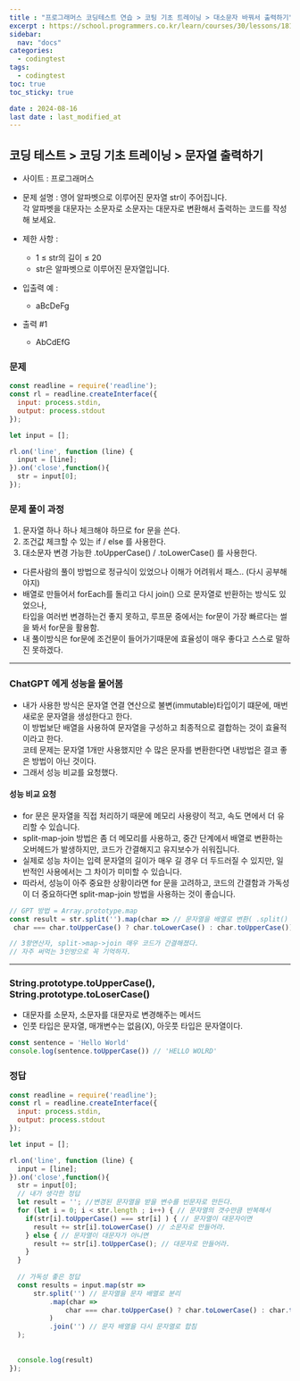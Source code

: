```yaml
---
title : "프로그래머스 코딩테스트 연습 > 코팅 기초 트레이닝 > 대소문자 바꿔서 출력하기"  
excerpt : https://school.programmers.co.kr/learn/courses/30/lessons/181949
sidebar:
  nav: "docs"
categories:
  - codingtest
tags:
  - codingtest
toc: true
toc_sticky: true

date : 2024-08-16
last date : last_modified_at
---
```


## 코딩 테스트 > 코딩 기초 트레이닝 > 문자열 출력하기
- 사이트 : 프로그래머스
- 문제 설명 : 영어 알파벳으로 이루어진 문자열 str이 주어집니다. <br>
  각 알파벳을 대문자는 소문자로 소문자는 대문자로 변환해서 출력하는 코드를 작성해 보세요.


- 제한 사항 :
  - 1 ≤ str의 길이 ≤ 20
  - str은 알파벳으로 이루어진 문자열입니다.

- 입출력 예 :
    - aBcDeFg

- 출력 #1
    - AbCdEfG


### 문제
```javascript
const readline = require('readline');
const rl = readline.createInterface({
  input: process.stdin,
  output: process.stdout
});

let input = [];

rl.on('line', function (line) {
  input = [line];
}).on('close',function(){
  str = input[0];
});
```


### 문제 풀이 과정

1. 문자열 하나 하나 체크해야 하므로 for 문을 쓴다.
2. 조건값 체크할 수 있는 if / else 를 사용한다.
3. 대소문자 변경 가능한 .toUpperCase() / .toLowerCase() 를 사용한다.

- 다른사람의 풀이 방법으로 정규식이 있었으나 이해가 어려워서 패스.. (다시 공부해야지)
- 배열로 만들어서 forEach를 돌리고 다시 join() 으로 문자열로 반환하는 방식도 있었으나,<br>
  타입을 여러번 변경하는건 좋지 못하고, 루프문 중에서는 for문이 가장 빠르다는 썰을 봐서 for문을 활용함.
- 내 풀이방식은 for문에 조건문이 들어가기때문에 효율성이 매우 좋다고 스스로 말하진 못하겠다.
<hr>

### ChatGPT 에게 성능을 물어봄
 - 내가 사용한 방식은 문자열 연결 연산으로 불변(immutable)타입이기 떄문에, 매번 새로운 문자열을 생성한다고 한다.<br>
   이 방법보단 배열을 사용하여 문자열을 구성하고 최종적으로 결합하는 것이 효율적이라고 한다. <br>
   코테 문제는 문자열 1개만 사용했지만 수 많은 문자를 변환한다면 내방법은 결코 좋은 방법이 아닌 것이다.
 - 그래서 성능 비교를 요청했다.
#### 성능 비교 요청
- for 문은 문자열을 직접 처리하기 때문에 메모리 사용량이 적고, 속도 면에서 더 유리할 수 있습니다.
- split-map-join 방법은 좀 더 메모리를 사용하고, 중간 단계에서 배열로 변환하는 오버헤드가 발생하지만, 코드가 간결해지고 유지보수가 쉬워집니다.
- 실제로 성능 차이는 입력 문자열의 길이가 매우 길 경우 더 두드러질 수 있지만, 일반적인 사용에서는 그 차이가 미미할 수 있습니다. 
- 따라서, 성능이 아주 중요한 상황이라면 for 문을 고려하고, 코드의 간결함과 가독성이 더 중요하다면 split-map-join 방법을 사용하는 것이 좋습니다.
    <br>


```javascript
// GPT 방법 = Array.prototype.map
const result = str.split('').map(char => // 문자열을 배열로 변환( .split() 메서드)한다. ex 'asdf' 가 ['a','s','d','f'] 반환
 char === char.toUpperCase() ? char.toLowerCase() : char.toUpperCase()).join('') // 배열을 문자열로 변환(join())

// 3항연산자, split->map->join 매우 코드가 간결해졌다. 
// 자주 써먹는 3인방으로 꼭 기억하자.

```

<hr>

### String.prototype.toUpperCase(), String.prototype.toLoserCase()
- 대문자를 소문자, 소문자를 대문자로 변경해주는 메서드
- 인풋 타입은 문자열, 매개변수는 없음(X), 아웃풋 타입은 문자열이다.

```javascript
const sentence = 'Hello World'
console.log(sentence.toUpperCase()) // 'HELLO WOLRD'
```

### 정답

```javascript
const readline = require('readline');
const rl = readline.createInterface({
  input: process.stdin,
  output: process.stdout
});

let input = [];

rl.on('line', function (line) {
  input = [line];
}).on('close',function(){
  str = input[0];
  // 내가 생각한 정답 
  let result = ''; //변경된 문자열을 받을 변수를 빈문자로 만든다.
  for (let i = 0; i < str.length ; i++) { // 문자열의 갯수만큼 반복해서
    if(str[i].toUpperCase() === str[i] ) { // 문자열이 대문자이면
      result += str[i].toLowerCase() // 소문자로 만들어라.
    } else { // 문자열이 대문자가 아니면 
      result += str[i].toUpperCase(); // 대문자로 만들어라.
    }
  }
  
  // 가독성 좋은 정답
  const results = input.map(str =>
      str.split('') // 문자열을 문자 배열로 분리
          .map(char =>
              char === char.toUpperCase() ? char.toLowerCase() : char.toUpperCase() // 문자 하나하나를 대소문자 반전
          )
          .join('') // 문자 배열을 다시 문자열로 합침
  );
  
  
  console.log(result)
});

```

